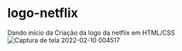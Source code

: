 # logo-netflix
Dando início da Criação da logo da netflix em HTML/CSS
![Captura de tela 2022-02-10 004517](https://user-images.githubusercontent.com/27660298/153338937-4c152238-2af8-4e65-9de1-c715a69a7518.jpg)
